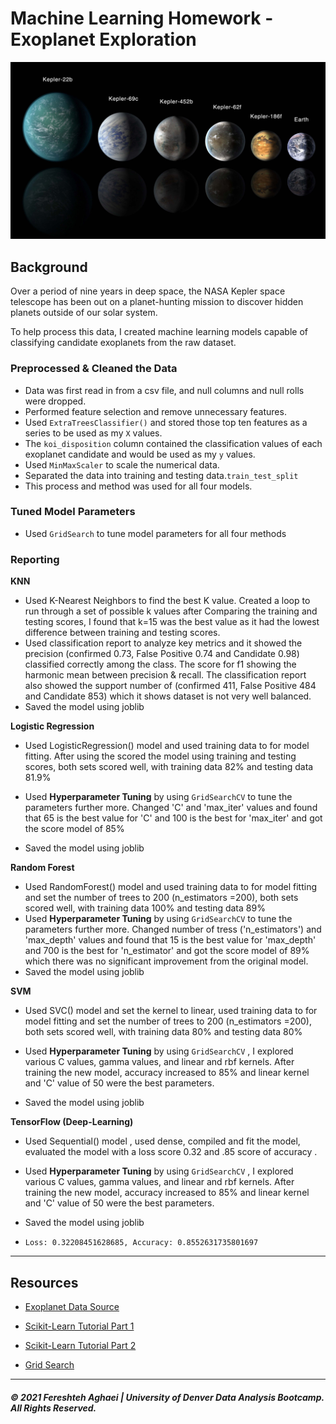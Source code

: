 # Machine Learning Homework - Exoplanet Exploration

![exoplanets.jpg](Images/exoplanets.jpg)



## Background

Over a period of nine years in deep space, the NASA Kepler space telescope has been out on a planet-hunting mission to discover hidden planets outside of our solar system.

To help process this data, I created machine learning models capable of classifying candidate exoplanets from the raw dataset.

### Preprocessed & Cleaned the Data

* Data was first read in from a csv file, and null columns and null rolls were dropped. 
* Performed feature selection and remove unnecessary features.
* Used `ExtraTreesClassifier()` and stored those top ten features as a series to be used as my `X` values. 
* The `koi_disposition` column contained the classification values of each exoplanet candidate and would be used as my `y` values.
* Used `MinMaxScaler` to scale the numerical data.
* Separated the data into training and testing data.`train_test_split` 
* This process and method was used for all four models.

### Tuned Model Parameters

* Used `GridSearch` to tune model parameters for all four methods

  

### Reporting

**KNN**

- Used K-Nearest Neighbors to find the best K value. Created a loop to run through a set of possible k values after Comparing the training and testing scores, I found that k=15 was the best value as it had the lowest difference between training and testing scores.
- Used classification report to analyze key metrics and it showed the precision (confirmed 0.73, False Positive 0.74 and Candidate 0.98) classified correctly among the class. The score for f1 showing the harmonic mean between precision & recall. The classification report also showed the support number of  (confirmed 411, False Positive 484 and Candidate 853)  which it shows dataset is not very well balanced.
- Saved the model using joblib

**Logistic Regression**

- Used LogisticRegression() model and used training data to for model fitting. After using the scored the model using training and testing scores, both sets scored well, with training data 82% and testing data 81.9%

- Used **Hyperparameter Tuning** by using `GridSearchCV` to tune the parameters further more. Changed 'C' and 'max_iter' values and found that 65 is the best value for 'C' and 100 is the best for 'max_iter' and got the score model of 85% 

- Saved the model using joblib

  

**Random Forest**

- Used RandomForest() model and used training data to for model fitting and set the number of trees to 200 (n_estimators =200), both sets scored well, with training data 100% and testing data 89%
- Used **Hyperparameter Tuning** by using `GridSearchCV` to tune the parameters further more. Changed number of tress ('n_estimators') and 'max_depth' values and found that 15 is the best value for 'max_depth' and 700 is the best for 'n_estimator' and got the score model of 89% which there was no significant improvement from the original model.
- Saved the model using joblib



**SVM**

- Used SVC() model and set the kernel to linear, used training data to for model fitting and set the number of trees to 200 (n_estimators =200), both sets scored well, with training data 80% and testing data 80%

- Used **Hyperparameter Tuning** by using `GridSearchCV` , I explored various C values, gamma values, and linear and rbf kernels. After training the new model, accuracy increased to 85% and linear kernel and 'C' value of 50 were the best parameters.

- Saved the model using joblib

  

**TensorFlow (Deep-Learning)**

- Used Sequential() model , used dense, compiled and fit the model, evaluated the model with a loss score 0.32  and .85 score of accuracy .
- Used **Hyperparameter Tuning** by using `GridSearchCV` , I explored various C values, gamma values, and linear and rbf kernels. After training the new model, accuracy increased to 85% and linear kernel and 'C' value of 50 were the best parameters.
- Saved the model using joblib

- ```
  Loss: 0.32208451628685, Accuracy: 0.8552631735801697
  ```

- - -

## Resources

* [Exoplanet Data Source](https://www.kaggle.com/nasa/kepler-exoplanet-search-results)

* [Scikit-Learn Tutorial Part 1](https://www.youtube.com/watch?v=4PXAztQtoTg)

* [Scikit-Learn Tutorial Part 2](https://www.youtube.com/watch?v=gK43gtGh49o&t=5858s)

* [Grid Search](https://scikit-learn.org/stable/modules/grid_search.html)

- - -



##### © 2021 Fereshteh Aghaei | University of Denver Data Analysis Bootcamp. All Rights Reserved.
